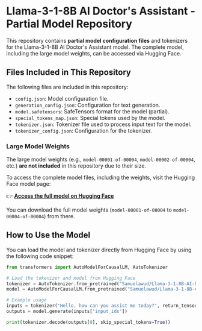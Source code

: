 # Llama-3-1-8B AI Doctor's Assistant - Partial Model Repository

This repository contains **partial model configuration files** and tokenizers for the Llama-3-1-8B AI Doctor's Assistant model. The complete model, including the large model weights, can be accessed via Hugging Face.

## Files Included in This Repository

The following files are included in this repository:

- `config.json`: Model configuration file.
- `generation_config.json`: Configuration for text generation.
- `model.safetensors`: SafeTensors format for the model (partial).
- `special_tokens_map.json`: Special tokens used by the model.
- `tokenizer.json`: Tokenizer file used to process input text for the model.
- `tokenizer_config.json`: Configuration for the tokenizer.

### Large Model Weights

The large model weights (e.g., `model-00001-of-00004`, `model-00002-of-00004`, etc.) **are not included** in this repository due to their size.

To access the complete model files, including the weights, visit the Hugging Face model page:

👉 **[Access the full model on Hugging Face](https://huggingface.co/Samuelawud/Llama-3-1-8B-AI-Doctors-Assistant/tree/main)**

You can download the full model weights (`model-00001-of-00004` to `model-00004-of-00004`) from there.

## How to Use the Model

You can load the model and tokenizer directly from Hugging Face by using the following code snippet:

```python
from transformers import AutoModelForCausalLM, AutoTokenizer

# Load the tokenizer and model from Hugging Face
tokenizer = AutoTokenizer.from_pretrained("Samuelawud/Llama-3-1-8B-AI-Doctors-Assistant")
model = AutoModelForCausalLM.from_pretrained("Samuelawud/Llama-3-1-8B-AI-Doctors-Assistant")

# Example usage
inputs = tokenizer("Hello, how can you assist me today?", return_tensors="pt")
outputs = model.generate(inputs["input_ids"])

print(tokenizer.decode(outputs[0], skip_special_tokens=True))

